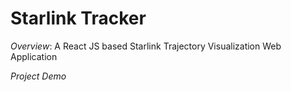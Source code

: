 # Starlink Tracker

*Overview*: A React JS based Starlink Trajectory Visualization Web Application

*Project Demo*

